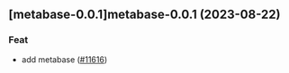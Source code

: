 

## [metabase-0.0.1]metabase-0.0.1 (2023-08-22)

### Feat

- add metabase ([#11616](https://github.com/truecharts/charts/issues/11616))
  
  